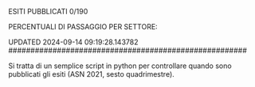 ESITI PUBBLICATI 0/190 

PERCENTUALI DI PASSAGGIO PER SETTORE:

UPDATED 2024-09-14 09:19:28.143782
###################################################### 

Si tratta di un semplice script in python per controllare quando sono pubblicati gli esiti (ASN 2021, sesto quadrimestre).

